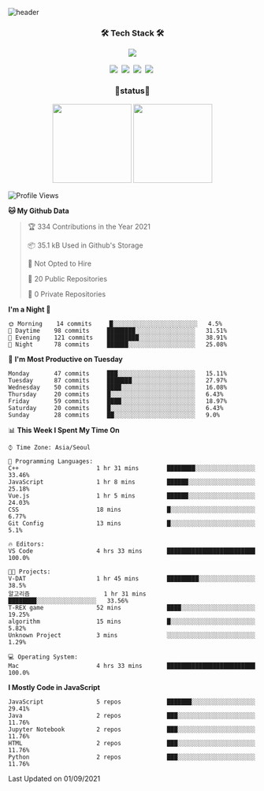
![header](https://capsule-render.vercel.app/api?type=soft&color=auto&height=150&section=header&text=TaehyungNoh&fontSize=70&animation=twinkling)

<h3 align="center">🛠 Tech Stack 🛠</h3>

<p align="center">
  <img align="center" src="https://img.shields.io/github/followers/dalchong2?style=for-the-badge&logo=appveyor"/></a>
  <br><br>
  <img src="https://img.shields.io/badge/Python-3766AB?style=flat-square&logo=Python&logoColor=white"/></a>&nbsp  
  <img src="https://img.shields.io/badge/Javascript-ffb13b?style=flat-square&logo=javascript&logoColor=white"/></a>&nbsp 
  <img src="https://img.shields.io/badge/css-1572B6?style=flat-square&logo=css3&logoColor=white"/></a>&nbsp  
  <img src="https://img.shields.io/badge/Mysql-E6B91E?style=flat-square&logo=MySql&logoColor=white"/></a>&nbsp 
</p>


<h3 align="center"> 🚀status🚀</h3>

<p align="center">
    <img src="https://github-readme-stats.vercel.app/api?username=dalchong2&show_icons=true&theme=radical&bg_color=FFFFFF&text_color=000000&icon_color=C71585" height=160>
    <img src="https://github-readme-stats.vercel.app/api/top-langs/?username=dalchong2&layout=compact" height=160>
</p>



<!--START_SECTION:waka-->
![Profile Views](http://img.shields.io/badge/Profile%20Views-0-blue)

**🐱 My Github Data** 

> 🏆 334 Contributions in the Year 2021
 > 
> 📦 35.1 kB Used in Github's Storage 
 > 
> 🚫 Not Opted to Hire
 > 
> 📜 20 Public Repositories 
 > 
> 🔑 0 Private Repositories  
 > 
**I'm a Night 🦉** 

```text
🌞 Morning    14 commits     █░░░░░░░░░░░░░░░░░░░░░░░░   4.5% 
🌆 Daytime    98 commits     ████████░░░░░░░░░░░░░░░░░   31.51% 
🌃 Evening    121 commits    █████████░░░░░░░░░░░░░░░░   38.91% 
🌙 Night      78 commits     ██████░░░░░░░░░░░░░░░░░░░   25.08%

```
📅 **I'm Most Productive on Tuesday** 

```text
Monday       47 commits     ███░░░░░░░░░░░░░░░░░░░░░░   15.11% 
Tuesday      87 commits     ███████░░░░░░░░░░░░░░░░░░   27.97% 
Wednesday    50 commits     ████░░░░░░░░░░░░░░░░░░░░░   16.08% 
Thursday     20 commits     █░░░░░░░░░░░░░░░░░░░░░░░░   6.43% 
Friday       59 commits     ████░░░░░░░░░░░░░░░░░░░░░   18.97% 
Saturday     20 commits     █░░░░░░░░░░░░░░░░░░░░░░░░   6.43% 
Sunday       28 commits     ██░░░░░░░░░░░░░░░░░░░░░░░   9.0%

```


📊 **This Week I Spent My Time On** 

```text
⌚︎ Time Zone: Asia/Seoul

💬 Programming Languages: 
C++                      1 hr 31 mins        ████████░░░░░░░░░░░░░░░░░   33.46% 
JavaScript               1 hr 8 mins         ██████░░░░░░░░░░░░░░░░░░░   25.18% 
Vue.js                   1 hr 5 mins         ██████░░░░░░░░░░░░░░░░░░░   24.03% 
CSS                      18 mins             █░░░░░░░░░░░░░░░░░░░░░░░░   6.77% 
Git Config               13 mins             █░░░░░░░░░░░░░░░░░░░░░░░░   5.1%

🔥 Editors: 
VS Code                  4 hrs 33 mins       █████████████████████████   100.0%

🐱‍💻 Projects: 
V-DAT                    1 hr 45 mins        █████████░░░░░░░░░░░░░░░░   38.5% 
알고리즘                     1 hr 31 mins        ████████░░░░░░░░░░░░░░░░░   33.56% 
T-REX game               52 mins             ████░░░░░░░░░░░░░░░░░░░░░   19.25% 
algorithm                15 mins             █░░░░░░░░░░░░░░░░░░░░░░░░   5.82% 
Unknown Project          3 mins              ░░░░░░░░░░░░░░░░░░░░░░░░░   1.29%

💻 Operating System: 
Mac                      4 hrs 33 mins       █████████████████████████   100.0%

```

**I Mostly Code in JavaScript** 

```text
JavaScript               5 repos             ███████░░░░░░░░░░░░░░░░░░   29.41% 
Java                     2 repos             ███░░░░░░░░░░░░░░░░░░░░░░   11.76% 
Jupyter Notebook         2 repos             ███░░░░░░░░░░░░░░░░░░░░░░   11.76% 
HTML                     2 repos             ███░░░░░░░░░░░░░░░░░░░░░░   11.76% 
Python                   2 repos             ███░░░░░░░░░░░░░░░░░░░░░░   11.76%

```



 Last Updated on 01/09/2021
<!--END_SECTION:waka-->


<!--
**dalchong2/dalchong2** is a ✨ _special_ ✨ repository because its `README.md` (this file) appears on your GitHub profile.

Here are some ideas to get you started:

- 🔭 I’m currently working on ...
- 🌱 I’m currently learning ...
- 👯 I’m looking to collaborate on ...
- 🤔 I’m looking for help with ...
- 💬 Ask me about ...
- 📫 How to reach me: ...
- 😄 Pronouns: ...
- ⚡ Fun fact: ...
-->

